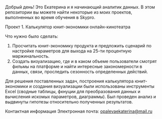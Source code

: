 Добрый день! Это Екатерина и я начинающий аналитик данных. 
В этом репозитории вы можете найти некоторые из моих проектов, выполненных во время обучения в Skypro.

Проект 1. Калькулятор юнит-экономики онлайн-кинотеатра

Что нужно было сделать:
1. Просчитать юнит-экономику продукта и предложить сценарий по настройке параметров для выхода на 25-ти процентную маржинальность.
2. Создать визуализацию, где и в каком объеме пользователи смотрят фильмы на платформе и найти интересные закономерности в данных, связи, проследить сезонность определенных действий.

Для решения поставленных задач, построения калькулятора юнит-экономики и создания визуализации были использованы инструменты Excel (сводные таблицы, фкнуции для преобразования данных и вычисления искомых параметров, диаграммы). Был проведен анализ и выдвинуты гипотезы относительно полученных результатов.

Контактная информация
Электронная почта: opalevaekaterina@mail.ru
